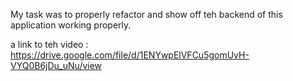 My task was to properly refactor and show off teh backend of this application working properly. 

a link to teh video :
https://drive.google.com/file/d/1ENYwpElVFCu5gomUvH-VYQ0B6jDu_uNu/view
